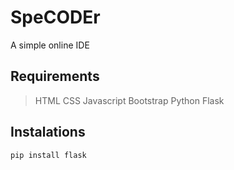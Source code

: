 # SpeCODEr
A simple online IDE

## Requirements
> HTML
> CSS
> Javascript
> Bootstrap
> Python
> Flask

## Instalations
```
pip install flask
```

